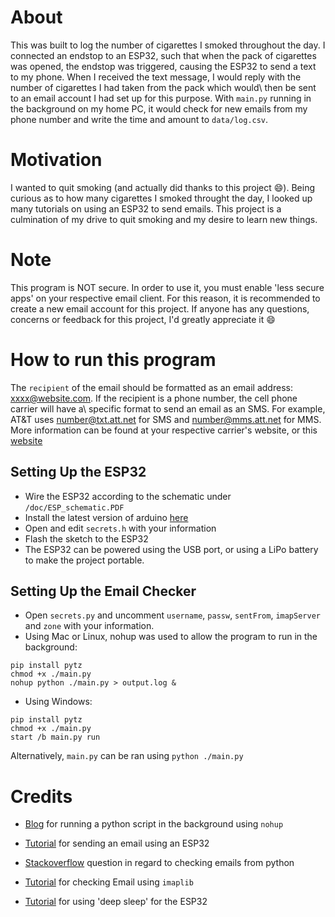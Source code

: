 # About
This was built to log the number of cigarettes I smoked throughout the day. I connected an endstop to an ESP32, such that when the pack of cigarettes was opened, the endstop was triggered, causing the ESP32 to send a text to my phone. 
When I received the text message, I would reply with the number of cigarettes I had taken from the pack which would\ then be sent to an email account I had set up for this purpose. With `main.py` running in the background on my home PC,
it would check for new emails from my phone number and write the time and amount to `data/log.csv`.

# Motivation 
I wanted to quit smoking (and actually did thanks to this project :smile:). Being curious as to how many cigarettes I smoked throught the day, I looked up many tutorials on using an ESP32 to send emails. This project is a culmination of my drive to quit smoking and my desire to learn new things.

# Note
This program is NOT secure. In order to use it, you must enable 'less secure apps' on your respective email client. For this reason, it is recommended to\
create a new email account for this project. If anyone has any questions, concerns or feedback for this project, I'd greatly appreciate it :smile:

# How to run this program
The `recipient` of the email should be formatted as an email address: xxxx@website.com. If the recipient is a phone number, the cell phone carrier will have a\ specific format to send an email as an SMS. For example, AT&T uses number@txt.att.net for SMS and number@mms.att.net for MMS.\
More information can be found at your respective carrier's website, or this [website](https://20somethingfinance.com/how-to-send-text-messages-sms-via-email-for-free/)

## Setting Up the ESP32
- Wire the ESP32 according to the schematic under `/doc/ESP_schematic.PDF`
- Install the latest version of arduino [here](https://www.arduino.cc/en/software)
- Open and edit `secrets.h` with your information
- Flash the sketch to the ESP32
- The ESP32 can be powered using the USB port, or using a LiPo battery to make the project portable.

## Setting Up the Email Checker
- Open `secrets.py` and uncomment `username`, `passw`, `sentFrom`, `imapServer` and `zone` with your information.
- Using Mac or Linux, nohup was used to allow the program to run in the background:
```
pip install pytz
chmod +x ./main.py
nohup python ./main.py > output.log &
```
- Using Windows:
```
pip install pytz
chmod +x ./main.py
start /b main.py run
```
Alternatively, `main.py` can be ran using `python ./main.py`

# Credits
- [Blog](https://janakiev.com/blog/python-background/) for running a python script in the background using `nohup`

- [Tutorial](https://randomnerdtutorials.com/esp32-send-email-smtp-server-arduino-ide/) for sending an email using an ESP32

- [Stackoverflow](https://stackoverflow.com/questions/13210737/get-only-new-emails-imaplib-and-python) question in regard to checking emails from python

- [Tutorial](https://www.tutorialspoint.com/python_network_programming/python_imap.htm) for checking Email using `imaplib`

- [Tutorial](https://lastminuteengineers.com/esp32-deep-sleep-wakeup-sources/) for using 'deep sleep' for the ESP32
